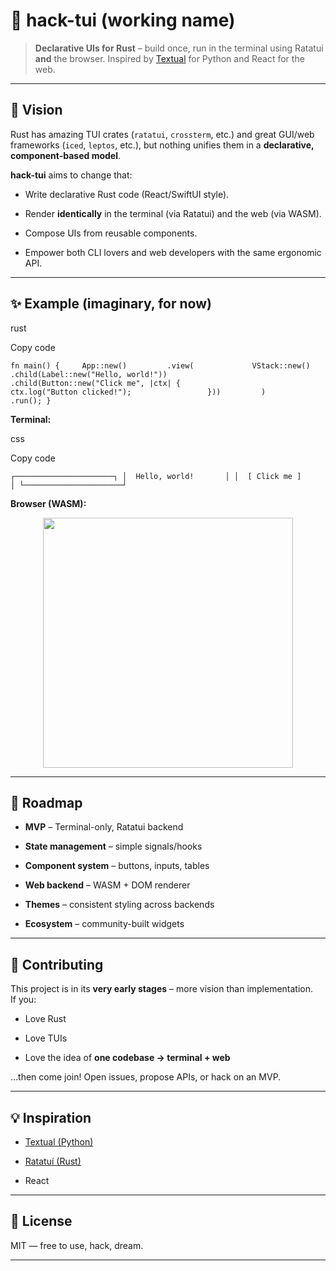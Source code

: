 🌌 **hack-tui** (working name)
=============================

> **Declarative UIs for Rust** – build once, run in the terminal using Ratatui **and** the browser.
> Inspired by [Textual](https://github.com/Textualize/textual) for Python and React for the web.

* * *

🚀 Vision
---------

Rust has amazing TUI crates (`ratatui`, `crossterm`, etc.) and great GUI/web frameworks (`iced`, `leptos`, etc.), but nothing unifies them in a **declarative, component-based model**.

**hack-tui** aims to change that:

*   Write declarative Rust code (React/SwiftUI style).
    
*   Render **identically** in the terminal (via Ratatui) and the web (via WASM).
    
*   Compose UIs from reusable components.
    
*   Empower both CLI lovers and web developers with the same ergonomic API.
    

* * *

✨ Example (imaginary, for now)
------------------------------

rust

Copy code

`fn main() {     App::new()         .view(             VStack::new()                 .child(Label::new("Hello, world!"))                 .child(Button::new("Click me", |ctx| {                     ctx.log("Button clicked!");                 }))         )         .run(); }`

**Terminal:**

css

Copy code

`┌──────────────────────┐ │  Hello, world!       │ │  [ Click me ]        │ └──────────────────────┘`

**Browser (WASM):**

<p align="center"><img src="docs/mockup\_web.png" width="400"></p>

* * *

📍 Roadmap
----------

*    **MVP** – Terminal-only, Ratatui backend
    
*    **State management** – simple signals/hooks
    
*    **Component system** – buttons, inputs, tables
    
*    **Web backend** – WASM + DOM renderer
    
*    **Themes** – consistent styling across backends
    
*    **Ecosystem** – community-built widgets
    

* * *

🤝 Contributing
---------------

This project is in its **very early stages** – more vision than implementation.  
If you:

*   Love Rust
    
*   Love TUIs
    
*   Love the idea of **one codebase → terminal + web**
    

…then come join! Open issues, propose APIs, or hack on an MVP.

* * *

💡 Inspiration
--------------

*   [Textual (Python)](https://github.com/Textualize/textual)
    
*   [Ratatuí (Rust)](https://github.com/ratatui-org/ratatui)
    
*   React
    

* * *

📜 License
----------

MIT — free to use, hack, dream.

* * *

